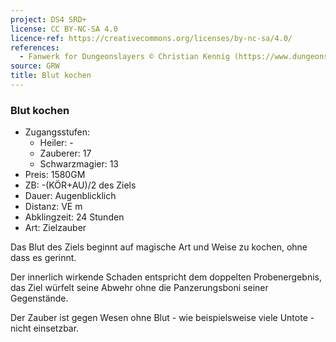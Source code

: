 ```yaml
---
project: DS4 SRD+
license: CC BY-NC-SA 4.0
licence-ref: https://creativecommons.org/licenses/by-nc-sa/4.0/
references: 
  - Fanwerk for Dungeonslayers © Christian Kennig (https://www.dungeonslayers.net/)
source: GRW
title: Blut kochen
---
```


### Blut kochen

- Zugangsstufen:
  - Heiler: -
  - Zauberer: 17
  - Schwarzmagier: 13
- Preis: 1580GM
- ZB: -(KÖR+AU)/2 des Ziels
- Dauer: Augenblicklich
- Distanz: VE m
- Abklingzeit: 24 Stunden
- Art: Zielzauber

Das Blut des Ziels beginnt auf magische Art und Weise zu kochen, ohne dass es gerinnt.

Der innerlich wirkende Schaden entspricht dem doppelten Probenergebnis, das Ziel würfelt seine Abwehr ohne die Panzerungsboni seiner Gegenstände.

Der Zauber ist gegen Wesen ohne Blut - wie beispielsweise viele Untote - nicht einsetzbar.

